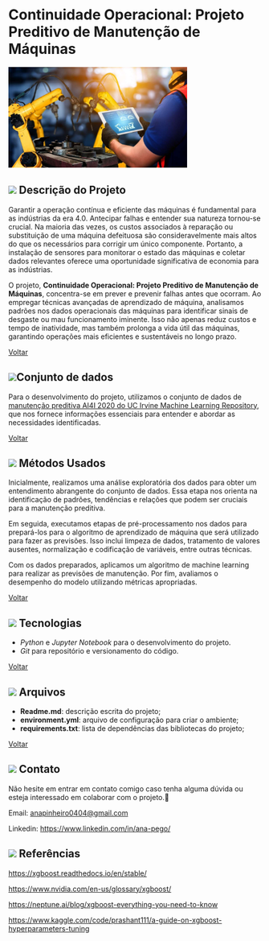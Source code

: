 <a name="readme-top"></a>

# Continuidade Operacional: Projeto Preditivo de Manutenção de Máquinas

<img src="https://github.com/anamariapego/MachinePredictiveMaintenance/blob/main/machine.png" height="200">

## <img src="https://github.com/anamariapego/EDA_Turnover_Rate/assets/57241391/aa2724e5-9f72-40da-926a-bdf2f66a2bf4" height="30"> Descrição do Projeto 

Garantir a operação contínua e eficiente das máquinas é fundamental para as indústrias da era 4.0. Antecipar falhas e entender sua natureza tornou-se crucial. Na maioria das vezes, os custos associados à reparação ou substituição de uma máquina defeituosa são consideravelmente mais altos do que os necessários para corrigir um único componente. Portanto, a instalação de sensores para monitorar o estado das máquinas e coletar dados relevantes oferece uma oportunidade significativa de economia para as indústrias.

O projeto, **Continuidade Operacional: Projeto Preditivo de Manutenção de Máquinas**, concentra-se em prever e prevenir falhas antes que ocorram. Ao empregar técnicas avançadas de aprendizado de máquina, analisamos padrões nos dados operacionais das máquinas para identificar sinais de desgaste ou mau funcionamento iminente. Isso não apenas reduz custos e tempo de inatividade, mas também prolonga a vida útil das máquinas, garantindo operações mais eficientes e sustentáveis no longo prazo.

<p><a href="#readme-top">Voltar</a></p>

## <img src="https://github.com/anamariapego/MachinePredictiveMaintenance/assets/57241391/c9458da4-d4c8-4d57-b026-fb644da983e9" height="30">Conjunto de dados

Para o desenvolvimento do projeto, utilizamos o conjunto de dados de [manutenção preditiva AI4I 2020 do UC Irvine Machine Learning Repository](https://archive.ics.uci.edu/dataset/601/ai4i+2020+predictive+maintenance+dataset), que nos fornece informações essenciais para entender e abordar as necessidades identificadas. 

<p><a href="#readme-top">Voltar</a></p>

## <img src="https://user-images.githubusercontent.com/57241391/217636535-f4831826-c808-4a6c-9598-664e0eedfc14.png" height="30"> Métodos Usados

Inicialmente, realizamos uma análise exploratória dos dados para obter um entendimento abrangente do conjunto de dados. Essa etapa nos orienta na identificação de padrões, tendências e relações que podem ser cruciais para a manutenção preditiva.

Em seguida, executamos etapas de pré-processamento nos dados para prepará-los para o algoritmo de aprendizado de máquina que será utilizado para fazer as previsões. Isso inclui limpeza de dados, tratamento de valores ausentes, normalização e codificação de variáveis, entre outras técnicas.

Com os dados preparados, aplicamos um algoritmo de machine learning para realizar as previsões de manutenção. Por fim, avaliamos o desempenho do modelo utilizando métricas apropriadas.

<p><a href="#readme-top">Voltar</a></p>

## <img src="https://user-images.githubusercontent.com/57241391/217635773-9ad89821-c574-4962-9b11-1d599d068490.png" height="30"> Tecnologias

- *Python* e *Jupyter Notebook* para o desenvolvimento do projeto.
- *Git* para repositório e versionamento do código.

<p><a href="#readme-top">Voltar</a></p>

## <img src="https://github.com/anamariapego/MachinePredictiveMaintenance/assets/57241391/d6fe2ce4-fc13-4124-883e-f6c3d12b14dd" height="30"> Arquivos

* **Readme.md**: descrição escrita do projeto;
* **environment.yml**: arquivo de configuração para criar o ambiente;
* **requirements.txt**: lista de dependências das bibliotecas do projeto;

<p><a href="#readme-top">Voltar</a></p>

## <img src="https://user-images.githubusercontent.com/57241391/217637444-71fb0baf-2675-4da8-b85f-fe5ee2ffd4c2.png" height="30"> Contato

Não hesite em entrar em contato comigo caso tenha alguma dúvida ou esteja interessado em colaborar com o projeto.🙂

Email: <anapinheiro0404@gmail.com>

Linkedin: https://www.linkedin.com/in/ana-pego/

## <img src="https://user-images.githubusercontent.com/57241391/217642578-1de992a9-8b94-41fc-b193-1ba0b8cd4141.png" height="30"> Referências

https://xgboost.readthedocs.io/en/stable/

https://www.nvidia.com/en-us/glossary/xgboost/ 

https://neptune.ai/blog/xgboost-everything-you-need-to-know

https://www.kaggle.com/code/prashant111/a-guide-on-xgboost-hyperparameters-tuning

